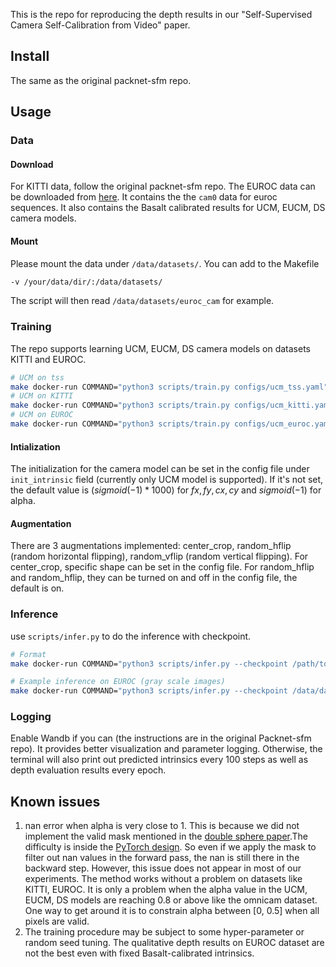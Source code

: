 This is the repo for reproducing the depth results in our "Self-Supervised Camera Self-Calibration from Video" paper.

## Install
The same as the original packnet-sfm repo.

## Usage
### Data
#### Download

For KITTI data, follow the original packnet-sfm repo. 
The EUROC data can be downloaded from [here](https://drive.google.com/drive/folders/19HvKiH_hownpK0sXTnlKFa38zf_wWDF5?usp=sharing). It contains the the `cam0` data for euroc sequences. It also contains the Basalt calibrated results for UCM, EUCM, DS camera models.

#### Mount

Please mount the data under `/data/datasets/`. You can add to the Makefile
```bash
-v /your/data/dir/:/data/datasets/
```
The script will then read `/data/datasets/euroc_cam` for example.

### Training

The repo supports learning UCM, EUCM, DS camera models on datasets KITTI and EUROC.
```bash
# UCM on tss
make docker-run COMMAND="python3 scripts/train.py configs/ucm_tss.yaml"
# UCM on KITTI
make docker-run COMMAND="python3 scripts/train.py configs/ucm_kitti.yaml"
# UCM on EUROC
make docker-run COMMAND="python3 scripts/train.py configs/ucm_euroc.yaml"
```
#### Intialization

The initialization for the camera model can be set in the config file under `init_intrinsic` field (currently only UCM model is supported). If it's not set, the default value is $(sigmoid(-1) * 1000)$ for ${fx, fy, cx, cy}$ and $sigmoid(-1)$ for alpha.

#### Augmentation

There are 3 augmentations implemented: center_crop, random_hflip (random horizontal flipping), random_vflip (random vertical flipping). For center_crop, specific shape can be set in the config file. For random_hflip and random_hflip, they can be turned on and off in the config file, the default is on.

### Inference

use `scripts/infer.py` to do the inference with checkpoint.
```bash
# Format
make docker-run COMMAND="python3 scripts/infer.py --checkpoint /path/to/ckpt/file --input /path/to/images --output /path/to/saving/folder"

# Example inference on EUROC (gray scale images)
make docker-run COMMAND="python3 scripts/infer.py --checkpoint /data/datasets/pretrained_ckpts/euroc_141.ckpt --input /data/datasets/euroc/MH_01_easy/mav0/cam0/data/ --output /data/datasets/results/euroc --gray"
```

### Logging

Enable Wandb if you can (the instructions are in the original Packnet-sfm repo). It provides better visualization and parameter logging. Otherwise, the terminal will also print out predicted intrinsics every 100 steps as well as depth evaluation results every epoch.

## Known issues

1. nan error when alpha is very close to 1. This is because we did not implement the valid mask mentioned in the [double sphere paper](https://arxiv.org/abs/1807.08957).The difficulty is inside the [PyTorch design](https://github.com/pytorch/pytorch/issues/15506). So even if we apply the mask to filter out nan values in the forward pass, the nan is still there in the backward step. However, this issue does not appear in most of our experiments. The method works without a problem on datasets like KITTI, EUROC. It is only a problem when the alpha value in the UCM, EUCM, DS models are reaching 0.8 or above like the omnicam dataset. One way to get around it is to constrain alpha between [0, 0.5] when all pixels are valid.
2. The training procedure may be subject to some hyper-parameter or random seed tuning. The qualitative depth results on EUROC dataset are not the best even with fixed Basalt-calibrated intrinsics.